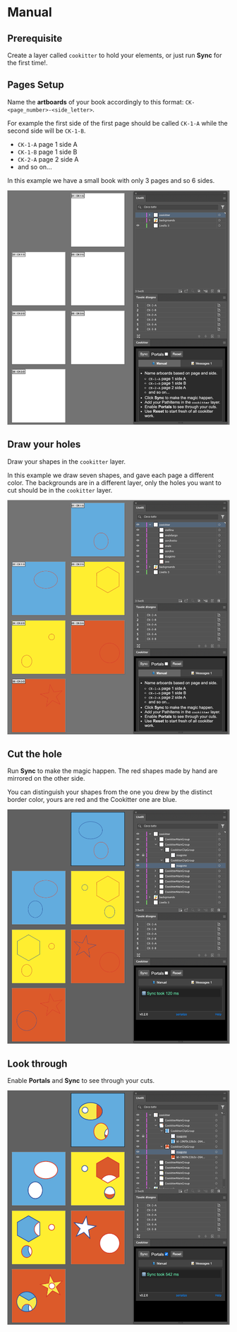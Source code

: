 
# Manual

## Prerequisite

Create a layer called `cookitter` to hold your elements, or just run <b>Sync</b> for the first time!.

## Pages Setup

Name the __artboards__ of your book accordingly to this format: `CK-<page_number>-<side_letter>`.

   For example the first side of the first page should be called `CK-1-A` while the second side will be `CK-1-B`.

  - <code>CK-1-A</code> page 1 side A
  - <code>CK-1-B</code> page 1 side B
  - <code>CK-2-A</code> page 2 side A
  - and so on...

In this example we have a small book with only 3 pages and so 6 sides.

<img src="example_1.png"
 alt="Built with BOLT logo" title="Built With Bolt" />
</a>

## Draw your holes

Draw your shapes in the `cookitter` layer.

In this example we draw seven shapes, and gave each page a different color.
The backgrounds are in a different layer, only the holes you want to cut should be in the `cookitter` layer.

<img src="example_2.png"
 alt="Built with BOLT logo" title="Built With Bolt" />
</a>

## Cut the hole

Run <b>Sync</b> to make the magic happen. The red shapes made by hand are mirrored on the other side.

You can distinguish your shapes from the one you drew by the distinct border color, yours are red and the Cookitter one are blue.

<img src="example_3.png"
 alt="Built with BOLT logo" title="Built With Bolt" />
</a>

## Look through

Enable <b>Portals</b> and <b>Sync</b> to see through your cuts.

<img src="example_4.png"
 alt="Built with BOLT logo" title="Built With Bolt" />
</a>